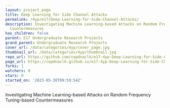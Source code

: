 ```yaml
---
layout: project_page
title: Deep Learning for Side Channel Attacks
permalink: /4yp/e17/Deep-Learning-for-Side-Channel-Attacks/
description: Investigating Machine Learning-based Attacks on Random Frequency Tuning-based
  Countermeasures
has_children: false
parent: E17 Undergraduate Research Projects
grand_parent: Undergraduate Research Projects
cover_url: /data/categories/4yp/cover_page.jpg
thumbnail_url: /data/categories/4yp/thumbnail.jpg
repo_url: https://github.com/cepdnaclk/e17-4yp-Deep-Learning-for-Side-Channel-Attacks
page_url: https://cepdnaclk.github.io/e17-4yp-Deep-Learning-for-Side-Channel-Attacks
forks: 1
watchers: 0
stars: 0
started_on: '2023-05-30T09:59:54Z'
---
```


Investigating Machine Learning-based Attacks on Random Frequency Tuning-based Countermeasures